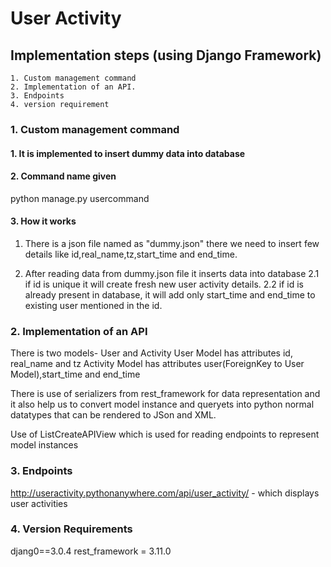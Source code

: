 # User Activity

## Implementation steps (using Django Framework)
    1. Custom management command
    2. Implementation of an API.
    3. Endpoints
    4. version requirement


### 1. Custom management command
  #### 1. It is implemented to insert dummy data into database

  #### 2. Command name given
  python manage.py usercommand

  #### 3. How it works
  1. There is a json file named as "dummy.json" there we need to insert few details like id,real_name,tz,start_time and end_time.

  2. After reading data from dummy.json file it inserts data into database
    2.1 if id is unique it will create fresh new user activity details.
    2.2 if id is already present in database, it will add only start_time and end_time to existing user mentioned in the id.


### 2. Implementation of an API
There is two models- User and Activity
User Model has attributes id, real_name and tz
Activity Model has attributes user(ForeignKey to User Model),start_time and end_time

There is use of serializers from rest_framework for data representation and it also help us to convert model instance and queryets into python normal datatypes that can be rendered to JSon and XML.

Use of ListCreateAPIView which is used for reading endpoints to represent model instances

### 3. Endpoints
  http://useractivity.pythonanywhere.com/api/user_activity/   - which displays user activities

### 4. Version Requirements
  djang0==3.0.4
  rest_framework = 3.11.0
